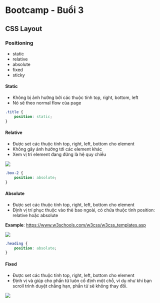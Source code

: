 # Bootcamp - Buổi 3

## CSS Layout

### Positioning
- static
- relative
- absolute
- fixed
- sticky

#### Static
- Không bị ảnh hưởng bởi các thuộc tính top, right, bottom, left
- Nó sẽ theo normal flow của page
```css
.title {
	position: static;
}
```

#### Relative
- Được set các thuộc tính top, right, left, bottom cho element
- Không gây ảnh hưởng tới các element khác
- Xem vị trí element đang đứng là hệ quy chiếu

![](https://i.imgur.com/A2YcZED.png)

```css
.box-2 {
	position: absolute;
}
```

#### Absolute
-  Được set các thuộc tính top, right, left, bottom cho element
- Định vị trí phục thuộc vào thẻ bao ngoài, có chứa thuộc tính position: relative hoặc absolute

**Example**: https://www.w3schools.com/w3css/w3css_templates.asp


![](https://i.imgur.com/tBP8tnO.png)

```css
.heading {
	position: absolute;
}
```

#### Fixed
-  Được set các thuộc tính top, right, left, bottom cho element
- Định vị và giúp cho phần tử luôn cố định một chỗ, ví dụ như khi bạn scroll trình duyệt chẳng hạn, phần tử sẽ không thay đổi.


![](https://i.imgur.com/VlqkQC7.png)



